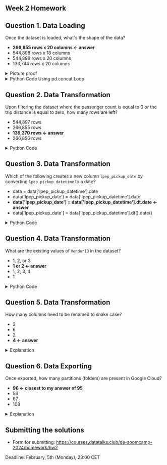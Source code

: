 ## Week 2 Homework
## Question 1. Data Loading

Once the dataset is loaded, what's the shape of the data?

* **266,855 rows x 20 columns  <- answer** 
* 544,898 rows x 18 columns
* 544,898 rows x 20 columns
* 133,744 rows x 20 columns

<details>
<summary> Picture proof</summary>
![Proof of answer](markdown_images/Screenshot%202024-02-02%20at%202.47.48%E2%80%AFPM.png)
</details>


<details><summary>Python Code Using pd.concat Loop</summary>
    
```python
import io
import pandas as pd
import requests
if 'data_loader' not in globals():
    from mage_ai.data_preparation.decorators import data_loader
if 'test' not in globals():
    from mage_ai.data_preparation.decorators import test

@data_loader
def load_data_from_api(*args, **kwargs):
    urls = ['https://github.com/DataTalksClub/nyc-tlc-data/releases/download/green/green_tripdata_2020-10.csv.gz',
        'https://github.com/DataTalksClub/nyc-tlc-data/releases/download/green/green_tripdata_2020-11.csv.gz',
        'https://github.com/DataTalksClub/nyc-tlc-data/releases/download/green/green_tripdata_2020-12.csv.gz']

    taxi_dtypes = {
                    'VendorID': pd.Int64Dtype(),
                    'passenger_count': pd.Int64Dtype(),
                    'trip_distance': float,
                    'RatecodeID':pd.Int64Dtype(),
                    'store_and_fwd_flag':str,
                    'PULocationID':pd.Int64Dtype(),
                    'DOLocationID':pd.Int64Dtype(),
                    'payment_type': pd.Int64Dtype(),
                    'fare_amount': float,
                    'extra':float,
                    'mta_tax':float,
                    'tip_amount':float,
                    'tolls_amount':float,
                    'improvement_surcharge':float,
                    'total_amount':float,
                    'congestion_surcharge':float
                }

    # native date parsing 
    parse_dates = ['lpep_pickup_datetime', 'lpep_dropoff_datetime']

    return pd.concat((pd.read_csv(
        url, sep=',', compression='gzip', dtype=taxi_dtypes, parse_dates=parse_dates) for url in urls))


@test
def test_output(output, *args) -> None:
    """
    Template code for testing the output of the block.
    """
    assert output is not None, 'The output is undefined'
```
</details>

## Question 2. Data Transformation

Upon filtering the dataset where the passenger count is equal to 0 _or_ the trip distance is equal to zero, how many rows are left?

* 544,897 rows
* 266,855 rows
* **139,370 rows <- answer**
* 266,856 rows

<details>
<summary>Python Code</summary>

```python
if 'transformer' not in globals():
    from mage_ai.data_preparation.decorators import transformer
if 'test' not in globals():
    from mage_ai.data_preparation.decorators import test


@transformer
def transform(data, *args, **kwargs):
    print(f"Preprocessing: rows with zero passengers: {data['passenger_count'].isin([0]).sum()}")
    print(f"Preprocessing: rows with trip distance greater than 0: {data['trip_distance'].gt(0).sum()}")

    passenger_mask = data['passenger_count'] > 0
    distance_mask = data['trip_distance'] > 0 

    return data[passenger_mask & distance_mask]


@test
def test_output(output, *args) -> None:
    """
    Template code for testing the output of the block.
    """
    assert output is not None, 'The output is undefined'
```

</details>

## Question 3. Data Transformation

Which of the following creates a new column `lpep_pickup_date` by converting `lpep_pickup_datetime` to a date?

* data = data['lpep_pickup_datetime'].date
* data('lpep_pickup_date') = data['lpep_pickup_datetime'].date
* **data['lpep_pickup_date'] = data['lpep_pickup_datetime'].dt.date <- answer**
* data['lpep_pickup_date'] = data['lpep_pickup_datetime'].dt().date()

<details>
<summary>Python Code</summary>

```commandline
>>> november_csv['lpep_pickup_datetime'] = pd.to_datetime(november_csv['lpep_pickup_datetime']
... )
>>> november_csv.info()
<class 'pandas.core.frame.DataFrame'>
RangeIndex: 88605 entries, 0 to 88604
Data columns (total 20 columns):
 #   Column                 Non-Null Count  Dtype
---  ------                 --------------  -----
 0   VendorID               48491 non-null  float64
 1   lpep_pickup_datetime   88605 non-null  datetime64[ns]
 2   lpep_dropoff_datetime  88605 non-null  object
 3   store_and_fwd_flag     48491 non-null  object
 4   RatecodeID             48491 non-null  float64
 5   PULocationID           88605 non-null  int64
 6   DOLocationID           88605 non-null  int64
 7   passenger_count        48491 non-null  float64
 8   trip_distance          88605 non-null  float64
 9   fare_amount            88605 non-null  float64
 10  extra                  88605 non-null  float64
 11  mta_tax                88605 non-null  float64
 12  tip_amount             88605 non-null  float64
 13  tolls_amount           88605 non-null  float64
 14  ehail_fee              0 non-null      float64
 15  improvement_surcharge  88605 non-null  float64
 16  total_amount           88605 non-null  float64
 17  payment_type           48491 non-null  float64
 18  trip_type              48491 non-null  float64
 19  congestion_surcharge   48491 non-null  float64
dtypes: datetime64[ns](1), float64(15), int64(2), object(2)
memory usage: 13.5+ MB
>>> november_csv['lpep_pickup_date'] = november_csv['lpep_pickup_datetime'].dt.date
>>> november_csv.info()
```
</details>


## Question 4. Data Transformation

What are the existing values of `VendorID` in the dataset?

* 1, 2, or 3
* **1 or 2 <- answer**
* 1, 2, 3, 4
* 1

<details>
<summary>Python Code</summary>

``` commandline
print(f"Preprocessing: vendorid existing values: {data.VendorID.unique()}")

result:
Preprocessing: vendorid existing values: <IntegerArray>
[2, 1, <NA>]
```

</details>


## Question 5. Data Transformation

How many columns need to be renamed to snake case?

* 3
* 6
* 2
* **4 <- answer**


<details>
<summary>Explanation </summary>

```commandline 

Columns:

VendorID - 1 
lpep_pickup_datetime
lpep_dropoff_datetime
store_and_fwd_flag
RatecodeID - 2
PULocationID - 3
DOLocationID - 4
passenger_count
trip_distance
fare_amount
extra
mta_tax
tip_amount
tolls_amount
ehail_fee
improvement_surcharge
total_amount
payment_type
trip_type
congestion_surcharge

```

</details>

## Question 6. Data Exporting

Once exported, how many partitions (folders) are present in Google Cloud?

* **96 <- closest to my answer of 95**
* 56
* 67
* 108

<details>
<summary>Explanation</summary>

When viewing the bucket, view of folders states:
1 – 50 of 95

</details>

## Submitting the solutions

* Form for submitting: https://courses.datatalks.club/de-zoomcamp-2024/homework/hw2

Deadline: February, 5th (Monday), 23:00 CET
